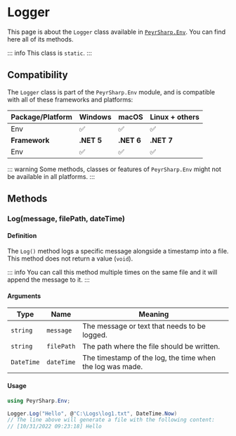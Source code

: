 # Logger
This page is about the `Logger` class available in [`PeyrSharp.Env`](/env.md).
You can find here all of its methods.

::: info
This class is `static`.
:::

## Compatibility

The `Logger` class is part of the `PeyrSharp.Env` module, and is compatible with all of these frameworks and platforms:

| Package/Platform 	| Windows 	| macOS 	| Linux + others 	|
|------------------	|---------	|-------	|----------------	|
| Env            	| ✅       	| ✅     	| ✅              	|
| **Framework**         | **.NET 5** | **.NET 6**  | **.NET 7** |
| Env            	| ✅       	| ✅     	| ✅              	|

::: warning
Some methods, classes or features of `PeyrSharp.Env` might not be available in all platforms.
:::

## Methods
### Log(message, filePath, dateTime)
#### Definition
The `Log()` method logs a specific message alongside a timestamp into a file. This method does not return a value (`void`).

::: info
You can call this method multiple times on the same file and it will append the message to it.
:::

#### Arguments

| Type       	| Name       	| Meaning                                                   	|
|------------	|------------	|-----------------------------------------------------------	|
| `string`   	| `message`  	| The message or text that needs to be logged.              	|
| `string`   	| `filePath` 	| The path where the file should be written.                	|
| `DateTime` 	| `dateTime` 	| The timestamp of the log, the time when the log was made. 	|

#### Usage

~~~ c#
using PeyrSharp.Env;

Logger.Log("Hello", @"C:\Logs\log1.txt", DateTime.Now)
// The line above will generate a file with the following content:
// [10/31/2022 09:23:18] Hello
~~~